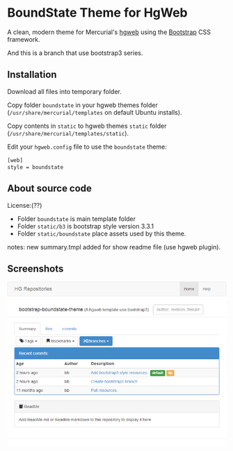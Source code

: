 # BoundState Theme for HgWeb

  A clean, modern theme for Mercurial's [hgweb](http://mercurial.selenic.com/wiki/HgWebDirStepByStep]) using the [Bootstrap](http://twitter.github.com/bootstrap/) CSS framework.

  And this is a branch that use bootstrap3 series.

## Installation

Download all files into temporary folder.

Copy folder `boundstate` in your hgweb themes folder
(`/usr/share/mercurial/templates` on default Ubuntu installs).

Copy contents in `static` to hgweb themes `static` folder (`/usr/share/mercurial/templates/static`).

Edit your `hgweb.config` file to use the `boundstate` theme:

    [web]
    style = boundstate

## About source code

License:(??)

- Folder `boundstate` is main template folder
- Folder `static/b3` is bootstrap style version 3.3.1
- Folder `static/boundstate` place assets used by this theme.

notes:
  new summary.tmpl added for show readme file (use hgweb plugin).

## Screenshots

![commits](preview.png)
